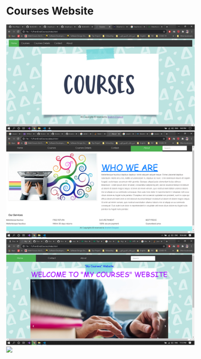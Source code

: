 # Courses Website
<img src="./imgs/README/1.png"/>
<img src="./imgs/README/about-us-readme.png"/>
<img src="./imgs/README/home-page.png"/>
<img src="./imgs/courses-detatils.png"/>
